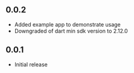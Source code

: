 ## 0.0.2
* Added example app to demonstrate usage
* Downgraded of dart min sdk version to 2.12.0

## 0.0.1
* Initial release
